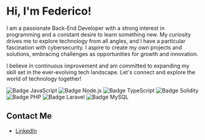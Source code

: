 # Hi, I'm Federico!

I am a passionate Back-End Developer with a strong interest in programming and a constant desire to learn something new. My curiosity drives me to explore technology from all angles, and I have a particular fascination with cybersecurity. I aspire to create my own projects and solutions, embracing challenges as opportunities for growth and innovation. 

I believe in continuous improvement and am committed to expanding my skill set in the ever-evolving tech landscape. Let's connect and explore the world of technology together!


![Badge JavaScript](https://img.shields.io/badge/JavaScript-F7DF1E?style=flat&logo=javascript&logoColor=black)
![Badge Node.js](https://img.shields.io/badge/Node.js-8CC84B?style=flat&logo=node.js&logoColor=white)
![Badge TypeScript](https://img.shields.io/badge/TypeScript-007ACC?style=flat&logo=typescript&logoColor=white)
![Badge Solidity](https://img.shields.io/badge/Solidity-363636?style=flat&logo=solidity&logoColor=white)
![Badge PHP](https://img.shields.io/badge/PHP-777BB4?style=flat&logo=php&logoColor=white)
![Badge Laravel](https://img.shields.io/badge/Laravel-FF2D20?style=flat&logo=laravel&logoColor=white)
![Badge MySQL](https://img.shields.io/badge/MySQL-4479A1?style=flat&logo=mysql&logoColor=white)


## Contact Me
- [LinkedIn](https://www.linkedin.com/in/federicoyingrasso/)

